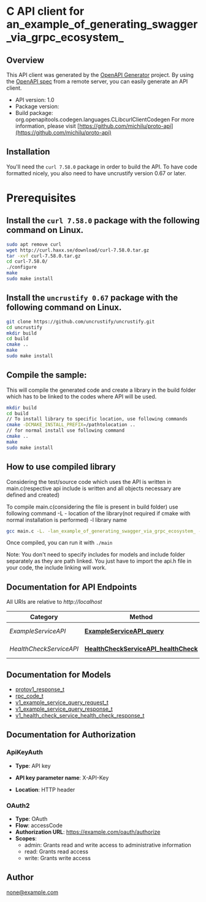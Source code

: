 # C API client for an_example_of_generating_swagger_via_grpc_ecosystem_

## Overview
This API client was generated by the [OpenAPI Generator](https://openapi-generator.tech) project. By using the [OpenAPI spec](https://openapis.org) from a remote server, you can easily generate an API client.

- API version: 1.0
- Package version: 
- Build package: org.openapitools.codegen.languages.CLibcurlClientCodegen
For more information, please visit [https://github.com/michilu/proto-api](https://github.com/michilu/proto-api)

## Installation
You'll need the `curl 7.58.0` package in order to build the API. To have code formatted nicely, you also need to have uncrustify version 0.67 or later.

# Prerequisites

## Install the `curl 7.58.0` package with the following command on Linux.
```bash
sudo apt remove curl
wget http://curl.haxx.se/download/curl-7.58.0.tar.gz
tar -xvf curl-7.58.0.tar.gz
cd curl-7.58.0/
./configure
make
sudo make install
```
## Install the `uncrustify 0.67` package with the following command on Linux.
```bash
git clone https://github.com/uncrustify/uncrustify.git
cd uncrustify
mkdir build
cd build
cmake ..
make
sudo make install
```

## Compile the sample:
This will compile the generated code and create a library in the build folder which has to be linked to the codes where API will be used.
```bash
mkdir build
cd build
// To install library to specific location, use following commands
cmake -DCMAKE_INSTALL_PREFIX=/pathtolocation ..
// for normal install use following command
cmake ..
make
sudo make install
```
## How to use compiled library
Considering the test/source code which uses the API is written in main.c(respective api include is written and all objects necessary are defined and created)

To compile main.c(considering the file is present in build folder) use following command
-L - location of the library(not required if cmake with normal installation is performed)
-l library name
```bash
gcc main.c -L. -lan_example_of_generating_swagger_via_grpc_ecosystem_ -o main
```
Once compiled, you can run it with ``` ./main ```

Note: You don't need to specify includes for models and include folder separately as they are path linked. You just have to import the api.h file in your code, the include linking will work.

## Documentation for API Endpoints

All URIs are relative to *http://localhost*

Category | Method | HTTP request | Description
------------ | ------------- | ------------- | -------------
*ExampleServiceAPI* | [**ExampleServiceAPI_query**](docs/ExampleServiceAPI.md#ExampleServiceAPI_query) | **POST** /v1/example/{id} | 
*HealthCheckServiceAPI* | [**HealthCheckServiceAPI_healthCheck**](docs/HealthCheckServiceAPI.md#HealthCheckServiceAPI_healthCheck) | **GET** /healthCheck | 


## Documentation for Models

 - [protov1_response_t](docs/protov1_response.md)
 - [rpc_code_t](docs/rpc_code.md)
 - [v1_example_service_query_request_t](docs/v1_example_service_query_request.md)
 - [v1_example_service_query_response_t](docs/v1_example_service_query_response.md)
 - [v1_health_check_service_health_check_response_t](docs/v1_health_check_service_health_check_response.md)


## Documentation for Authorization


### ApiKeyAuth

- **Type**: API key

- **API key parameter name**: X-API-Key
- **Location**: HTTP header


### OAuth2


- **Type**: OAuth
- **Flow**: accessCode
- **Authorization URL**: https://example.com/oauth/authorize
- **Scopes**: 
  - admin: Grants read and write access to administrative information
  - read: Grants read access
  - write: Grants write access


## Author

none@example.com

